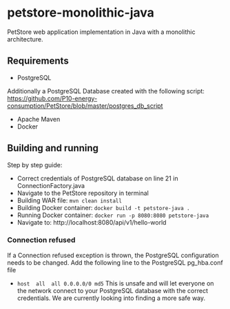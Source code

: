 # petstore-monolithic-java
PetStore web application implementation in Java with a monolithic architecture.

## Requirements
- PostgreSQL

Additionally a PostgreSQL Database created with the following script: https://github.com/P10-energy-consumption/PetStore/blob/master/postgres_db_script
- Apache Maven
- Docker

## Building and running
Step by step guide:
- Correct credentials of PostgreSQL database on line 21 in ConnectionFactory.java
- Navigate to the PetStore repository in terminal
- Building WAR file: `mvn clean install`
- Building Docker container: `docker build -t petstore-java .`
- Running Docker container: `docker run -p 8080:8080 petstore-java`
- Navigate to: http://localhost:8080/api/v1/hello-world

### Connection refused
If a Connection refused exception is thrown, the PostgreSQL configuration needs to be changed. Add the following line to the PostgreSQL pg_hba.conf file
- `host  all  all 0.0.0.0/0 md5`
This is unsafe and will let everyone on the network connect to your PostgreSQL database with the correct credentials.
We are currently looking into finding a more safe way.